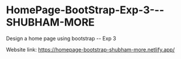 # HomePage-BootStrap-Exp-3---SHUBHAM-MORE
Design a home page  using bootstrap --  Exp 3

Website link: https://homepage-bootstrap-shubham-more.netlify.app/
